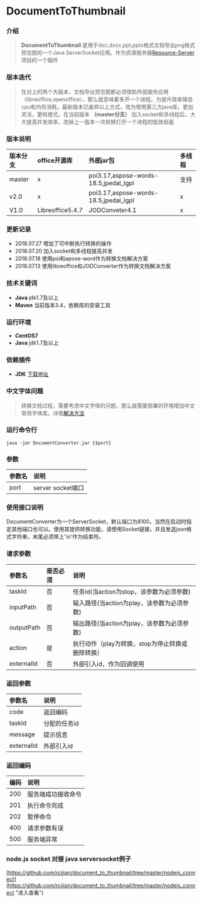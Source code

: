 # DocumentToThumbnail  #

### 介绍 ###
>**DocumentToThumbnail** 是用于doc,docx,ppt,pptx格式文档导出png格式预览图的一个Java ServerSocket应用。作为资源服务器[Resource-Server](http://gitlab.dtedu.com/ruanchangjian/resource-server/tree/master "resource-server")项目的一个插件

### 版本迭代 ###
>在对上的两个大版本，文档导出预览图都必须借助外部服务应用（libreoffice,openoffice），那么就意味着多开一个进程。为提升效率降低cpu和内存消耗，最新版本已废弃以上方式，改为使用第三方java库。更加灵活，更轻便式。在当前版本 **（master分支）** 加入socket和多线程后，大大提高并发效率，改掉上一版本一次转换打开一个进程的低效局面

### 版本说明 ###
|版本分支|office开源库|外部jar包|多线程|
|:----|:---|:---|:---|
|master | x  | poi3.17,aspose-words-18.5,jpedal_lgpl |支持|
|v2.0 | x  | poi3.17,aspose-words-18.5,jpedal_lgpl |x|
|V1.0 |Libreoffice5.4.7  |JODConveter4.1|x|

### 更新记录 ###
- 2018.07.27 增加了可中断执行转换的操作
- 2018.07.20 加入socket和多线程提高并发
- 2018.07.18 使用poi和apose-word作为转换文档解决方案
- 2018.07.13 使用libreoffice和JODConverter作为转换文档解决方案

### 技术关键词 ###
- **Java** jdk1.7及以上
- **Maven** 当前版本3.4，依赖库的安装工具

### 运行环境 ###
- **CentOS7** 
- **Java** jdk1.7及以上

### 依赖插件  ###
- **JDK** [下载地址](http://www.oracle.com/technetwork/java/javase/downloads/index.html "下载地址")

### 中文字体问题 ###
>转换文档过程，需要考虑中文字体的问题，那么就需要部署的环境增加中文常用字体库。详情[解决方法](https://blog.csdn.net/wlwlwlwl015/article/details/51482065 "解决方法")

### 运行命令行 ###
    java -jar DocumentConverter.jar {$port}
    
### 参数 ###
|参数名|说明|
|:----|:---|
|port |server socket端口 |

### 使用接口说明 ###
DocumentConverter为一个ServerSocket，默认端口为8100，当然在启动时指定其他端口也可以。使用其提供转换功能，请使用Socket链接，并且发送json格式字符串，末尾必须带上'\n'作为结束符。

### 请求参数 ###
|参数名|是否必须|说明|
|:----|:---|:---|
|taskId | 否|任务id(当action为stop，该参数为必须参数)|
|inputPath |否| 输入路径(当action为play，该参数为必须参数) |
|outputPath |否| 输出路径(当action为play，该参数为必须参数)|
|action |是| 执行动作（play为转换，stop为停止转换或删除转换） |
|externalId |否| 外部引入id，作为回调使用 |

### 返回参数 ###
|参数名|说明|
|:----|:---|
|code | 返回编码|
|taskId | 分配的任务id |
|message | 提示信息 |
|externalId | 外部引入id |

### 返回编码 ###
|编码|说明|
|:----|:---|
|200 | 服务端成功接收命令|
|201 | 执行命令完成 |
|202 | 暂停命令 |
|400 | 请求参数有误 |
|500 | 服务端异常 |

### node.js socket 对接 java serversocket例子 ###
[https://github.com/rcjjian/document_to_thumbnail/tree/master/nodejs_connect](https://github.com/rcjjian/document_to_thumbnail/tree/master/nodejs_connect "进入查看")
